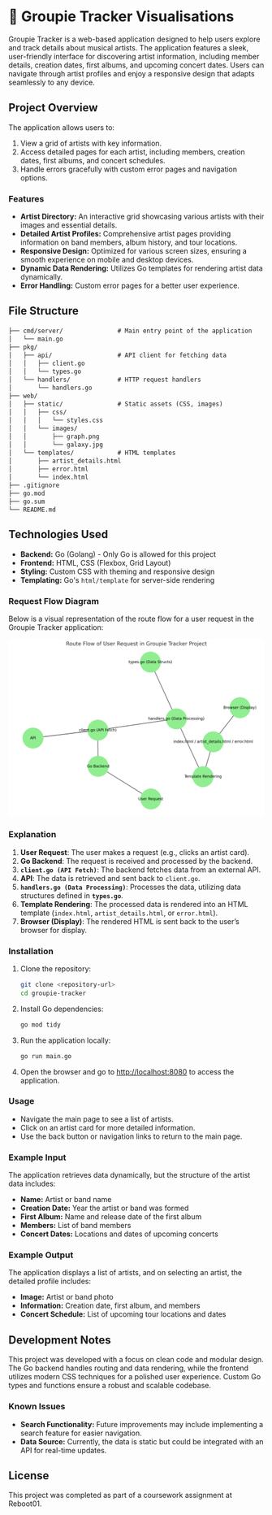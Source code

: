 
# 🎵 Groupie Tracker Visualisations

Groupie Tracker is a web-based application designed to help users explore and track details about musical artists. The application features a sleek, user-friendly interface for discovering artist information, including member details, creation dates, first albums, and upcoming concert dates. Users can navigate through artist profiles and enjoy a responsive design that adapts seamlessly to any device.

## Project Overview

The application allows users to:
1. View a grid of artists with key information.
2. Access detailed pages for each artist, including members, creation dates, first albums, and concert schedules.
3. Handle errors gracefully with custom error pages and navigation options.

### Features

- **Artist Directory:** An interactive grid showcasing various artists with their images and essential details.
- **Detailed Artist Profiles:** Comprehensive artist pages providing information on band members, album history, and tour locations.
- **Responsive Design:** Optimized for various screen sizes, ensuring a smooth experience on mobile and desktop devices.
- **Dynamic Data Rendering:** Utilizes Go templates for rendering artist data dynamically.
- **Error Handling:** Custom error pages for a better user experience.

## File Structure

```
├── cmd/server/               # Main entry point of the application
│   └── main.go
├── pkg/
│   ├── api/                  # API client for fetching data
│   │   ├── client.go
│   │   └── types.go
│   └── handlers/             # HTTP request handlers
│       └── handlers.go
├── web/
│   ├── static/               # Static assets (CSS, images)
│   │   ├── css/
│   │   │   └── styles.css
│   │   └── images/
│   │       ├── graph.png
│   │       └── galaxy.jpg
│   └── templates/            # HTML templates
│       ├── artist_details.html
│       ├── error.html
│       └── index.html
├── .gitignore
├── go.mod
├── go.sum
└── README.md
```

## Technologies Used

- **Backend:** Go (Golang) - Only Go is allowed for this project
- **Frontend:** HTML, CSS (Flexbox, Grid Layout)
- **Styling:** Custom CSS with theming and responsive design
- **Templating:** Go's `html/template` for server-side rendering

### Request Flow Diagram

Below is a visual representation of the route flow for a user request in the Groupie Tracker application:

![Request Flow Diagram](web/static/images/graph.png)

### Explanation

1. **User Request**: The user makes a request (e.g., clicks an artist card).
2. **Go Backend**: The request is received and processed by the backend.
3. **`client.go (API Fetch)`**: The backend fetches data from an external API.
4. **API**: The data is retrieved and sent back to `client.go`.
5. **`handlers.go (Data Processing)`**: Processes the data, utilizing data structures defined in **`types.go`**.
6. **Template Rendering**: The processed data is rendered into an HTML template (`index.html`, `artist_details.html`, or `error.html`).
7. **Browser (Display)**: The rendered HTML is sent back to the user’s browser for display.

### Installation

1. Clone the repository:

   ```bash
   git clone <repository-url>
   cd groupie-tracker
   ```

2. Install Go dependencies:

   ```bash
   go mod tidy
   ```

3. Run the application locally:

   ```bash
   go run main.go
   ```

4. Open the browser and go to [http://localhost:8080](http://localhost:8080) to access the application.

### Usage

- Navigate the main page to see a list of artists.
- Click on an artist card for more detailed information.
- Use the back button or navigation links to return to the main page.

### Example Input

The application retrieves data dynamically, but the structure of the artist data includes:
- **Name:** Artist or band name
- **Creation Date:** Year the artist or band was formed
- **First Album:** Name and release date of the first album
- **Members:** List of band members
- **Concert Dates:** Locations and dates of upcoming concerts

### Example Output

The application displays a list of artists, and on selecting an artist, the detailed profile includes:
- **Image:** Artist or band photo
- **Information:** Creation date, first album, and members
- **Concert Schedule:** List of upcoming tour locations and dates

## Development Notes

This project was developed with a focus on clean code and modular design. The Go backend handles routing and data rendering, while the frontend utilizes modern CSS techniques for a polished user experience. Custom Go types and functions ensure a robust and scalable codebase.

### Known Issues

- **Search Functionality:** Future improvements may include implementing a search feature for easier navigation.
- **Data Source:** Currently, the data is static but could be integrated with an API for real-time updates.

## License

This project was completed as part of a coursework assignment at Reboot01.
